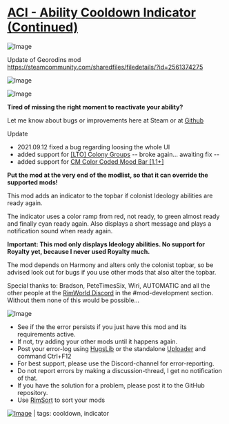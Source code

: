 # [ACI - Ability Cooldown Indicator (Continued)]()

![Image](https://i.imgur.com/buuPQel.png)

Update of Georodins mod https://steamcommunity.com/sharedfiles/filedetails/?id=2561374275

![Image](https://i.imgur.com/pufA0kM.png)
	
![Image](https://i.imgur.com/Z4GOv8H.png)

**Tired of missing the right moment to reactivate your ability?**

Let me know about bugs or improvements here at Steam or at [Github](https://github.com/Georodin/ACI-AbilityCooldownIndicator) 

Update


-  2021.09.12 fixed a bug regarding loosing the whole UI
-  added support for [[LTO] Colony Groups](https://steamcommunity.com/sharedfiles/filedetails/?id=2345493945) -- broke again... awaiting fix --
-  added support for [CM Color Coded Mood Bar [1.1+]](https://steamcommunity.com/workshop/filedetails/?id=2006605356)



**Put the mod at the very end of the modlist, so that it can override the supported mods!**

This mod adds an indicator to the topbar if colonist Ideology abilities are ready again.

The indicator uses a color ramp from red, not ready, to green almost ready and finally cyan ready again.
Also displays a short message and plays a notification sound when ready again.

**Important: This mod only displays Ideology abilities. No support for Royalty yet, because I never used Royalty much.**

The mod depends on Harmony and alters only the colonist topbar, so be advised look out for bugs if you use other mods that also alter the topbar.

Special thanks to: Bradson, PeteTimesSix, Wiri, AUTOMATIC
and all the other people at the [RimWorld Discord](https://discord.gg/rimworld) in the #mod-development section.
Without them none of this would be possible...

![Image](https://i.imgur.com/PwoNOj4.png)



-  See if the the error persists if you just have this mod and its requirements active.
-  If not, try adding your other mods until it happens again.
-  Post your error-log using [HugsLib](https://steamcommunity.com/workshop/filedetails/?id=818773962) or the standalone [Uploader](https://steamcommunity.com/sharedfiles/filedetails/?id=2873415404) and command Ctrl+F12
-  For best support, please use the Discord-channel for error-reporting.
-  Do not report errors by making a discussion-thread, I get no notification of that.
-  If you have the solution for a problem, please post it to the GitHub repository.
-  Use [RimSort](https://github.com/RimSort/RimSort/releases/latest) to sort your mods

 

[![Image](https://img.shields.io/github/v/release/emipa606/ACIAbilityCooldownIndicator?label=latest%20version&style=plastic&color=9f1111&labelColor=black)](https://steamcommunity.com/sharedfiles/filedetails/changelog/) | tags:  cooldown,  indicator
